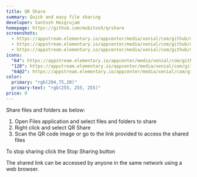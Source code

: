 ```yaml
---
title: QR Share
summary: Quick and easy file sharing
developer: Santosh Heigrujam
homepage: https://github.com/mubitosh/qrshare
screenshots:
  - https://appstream.elementary.io/appcenter/media/xenial/com/github/mubitosh.qrshare.desktop/6FE9AEF7DA173286F22261553978AB4B/screenshots/image-1_orig.png
  - https://appstream.elementary.io/appcenter/media/xenial/com/github/mubitosh.qrshare.desktop/6FE9AEF7DA173286F22261553978AB4B/screenshots/image-2_orig.png
  - https://appstream.elementary.io/appcenter/media/xenial/com/github/mubitosh.qrshare.desktop/6FE9AEF7DA173286F22261553978AB4B/screenshots/image-3_orig.png
icons:
  "64": https://appstream.elementary.io/appcenter/media/xenial/com/github/mubitosh.qrshare.desktop/6FE9AEF7DA173286F22261553978AB4B/icons/64x64/com.github.mubitosh.qrshare_com.github.mubitosh.qrshare.png
  "128": https://appstream.elementary.io/appcenter/media/xenial/com/github/mubitosh.qrshare.desktop/6FE9AEF7DA173286F22261553978AB4B/icons/128x128/com.github.mubitosh.qrshare_com.github.mubitosh.qrshare.png
  "64@2": https://appstream.elementary.io/appcenter/media/xenial/com/github/mubitosh.qrshare.desktop/6FE9AEF7DA173286F22261553978AB4B/icons/64x64@2/com.github.mubitosh.qrshare_com.github.mubitosh.qrshare.png
color:
  primary: "rgb(204,75,20)"
  primary-text: "rgb(255, 255, 255)"
price: 0
---
```


<p>Share files and folders as below:</p>
<ol>
  <li>Open Files application and select files and folders to share</li>
  <li>Right click and select QR Share</li>
  <li>Scan the QR code image or go to the link provided to access the shared files</li>
</ol>
<p>To stop sharing click the Stop Sharing button</p>
<p>The shared link can be accessed by anyone in the same network using a web browser.</p>